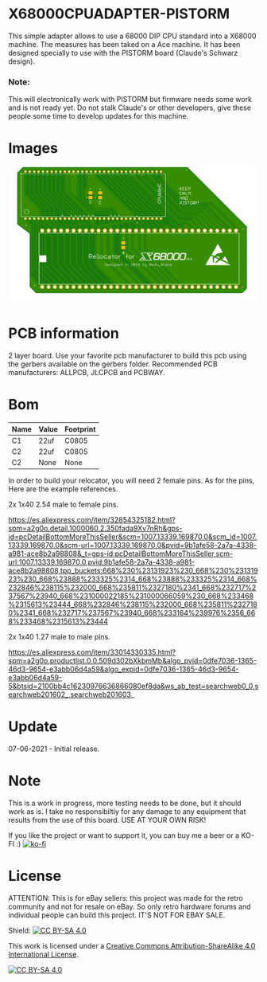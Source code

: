 # X68000CPUADAPTER-PISTORM

This simple adapter allows to use a 68000 DIP CPU standard into a X68000 machine. The measures has been taked on a Ace machine. It has been designed specially to use with the PISTORM board (Claude's Schwarz design).

### Note: 

This will electronically work with PISTORM but firmware needs some work and is not ready yet. Do not stalk Claude's or other developers, give these people some time to develop updates for this machine.

# Images

<img src="https://github.com/arananet/X68000CPUADAPTER-PISTORM/blob/main/images/1nuevo.png?raw=true" width="700">

# PCB information

2 layer board. Use your favorite pcb manufacturer to build this pcb using the gerbers available on the gerbers folder. Recommended PCB manufacturers: ALLPCB, JLCPCB and PCBWAY.

# Bom

|Name |Value|Footprint |
|-----|-----|--------- |
|C1	  |22uf	|C0805   |
|C2   |22uf	|C0805   |
|C2   |None	|None   |

In order to build your relocator, you will need 2 female pins. As for the pins, Here are the example references.

2x 1x40 2.54 male to female pins.

https://es.aliexpress.com/item/32854325182.html?spm=a2g0o.detail.1000060.2.350fada9Xv7nRh&gps-id=pcDetailBottomMoreThisSeller&scm=1007.13339.169870.0&scm_id=1007.13339.169870.0&scm-url=1007.13339.169870.0&pvid=9b1afe58-2a7a-4338-a981-ace8b2a98808&_t=gps-id:pcDetailBottomMoreThisSeller,scm-url:1007.13339.169870.0,pvid:9b1afe58-2a7a-4338-a981-ace8b2a98808,tpp_buckets:668%230%23131923%230_668%230%23131923%230_668%23888%233325%2314_668%23888%233325%2314_668%232846%238115%232000_668%235811%2327180%2341_668%232717%237567%23940_668%231000022185%231000066059%230_668%233468%2315613%23444_668%232846%238115%232000_668%235811%2327180%2341_668%232717%237567%23940_668%233164%239976%2356_668%233468%2315613%23444

2x 1x40 1.27 male to male pins.

https://es.aliexpress.com/item/33014330335.html?spm=a2g0o.productlist.0.0.509d302bXkbmMb&algo_pvid=0dfe7036-1365-46d3-9654-e3abb06d4a59&algo_expid=0dfe7036-1365-46d3-9654-e3abb06d4a59-5&btsid=2100bb4c16230976636866080ef8da&ws_ab_test=searchweb0_0,searchweb201602_,searchweb201603_

# Update

07-06-2021 - Initial release.

# Note

This is a work in progress, more testing needs to be done, but it should work as is. I take no responsibiltiy for any damage to any equipment that results from the use of this board. USE AT YOUR OWN RISK!

If you like the project or want to support it, you can buy me a beer or a KO-FI :) 
[![ko-fi](https://www.ko-fi.com/img/githubbutton_sm.svg)](https://ko-fi.com/H2H51MPWG)

# License

ATTENTION: This is for eBay sellers: this project was made for the retro community and not for resale on eBay. So only retro hardware forums and individual people can build this project. IT'S NOT FOR EBAY SALE.

Shield: [![CC BY-SA 4.0][cc-by-sa-shield]][cc-by-sa]

This work is licensed under a [Creative Commons Attribution-ShareAlike 4.0
International License][cc-by-sa].

[![CC BY-SA 4.0][cc-by-sa-image]][cc-by-sa]

[cc-by-sa]: http://creativecommons.org/licenses/by-sa/4.0/
[cc-by-sa-image]: https://licensebuttons.net/l/by-sa/4.0/88x31.png
[cc-by-sa-shield]: https://img.shields.io/badge/License-CC%20BY--SA%204.0-lightgrey.svg
